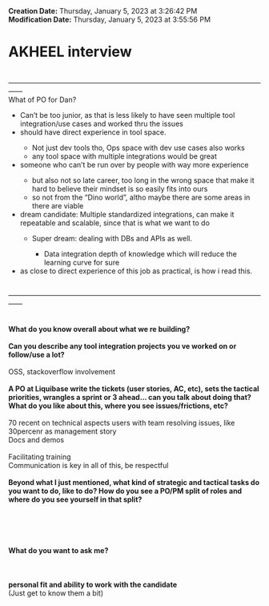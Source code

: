 <div><b>Creation Date:</b> Thursday, January 5, 2023 at 3:26:42 PM<br></div>
<div><b>Modification Date:</b> Thursday, January 5, 2023 at 3:55:56 PM<br></div>
<div><h1>AKHEEL interview</h1></div>
<div><br></div>
<div>——————————————————————————————————————</div>
<div>What of PO for Dan?</div>
<ul>
<li>Can’t be too junior, as that is less likely to have seen multiple tool integration/use cases and worked thru the issues</li>
<li>should have direct experience in tool space.</li>
<ul>
<li>Not just dev tools tho, Ops space with dev use cases also works</li>
<li>any tool space with multiple integrations would be great</li>
</ul>
<li>someone who can’t be run over by people with way more experience</li>
<ul>
<li>but also not so late career, too long in the wrong space that make it hard to believe their mindset is so easily fits into ours</li>
<li>so not from the “Dino world”, altho maybe there are some areas in there are viable</li>
</ul>
<li>dream candidate: Multiple standardized integrations, can make it repeatable and scalable, since that is what we want to do</li>
<ul>
<li>Super dream: dealing with DBs and APIs as well.</li>
<ul>
<li>Data integration depth of knowledge which will reduce the learning curve for sure</li>
</ul>
</ul>
<li>as close to direct experience of this job as practical, is how i read this.</li>
</ul>
<div><br></div>
<div>——————————————————————————————————————</div>
<div><br></div>
<div><br></div>
<div><b>What do you know overall about what we re building?</b><br></div>
<div><br></div>
<div><b>Can you describe any tool integration projects you ve worked on or follow/use a lot? </b><br></div>
<div><b><br></b></div>
<div>OSS,  stackoverflow involvement<b><br></b></div>
<div><b><br></b></div>
<div><b>A PO at Liquibase write the tickets (user stories, AC, etc), sets the tactical priorities, wrangles a sprint or 3 ahead… can you talk about doing that? What do you like about this, where you see issues/frictions, etc?</b><br></div>
<div><br></div>
<div>70 recent on technical aspects users with team resolving issues, like 30percenr as management story</div>
<div>Docs and demos</div>
<div><br></div>
<div>Facilitating training</div>
<div>Communication is key in all of this, be respectful	</div>
<div><br></div>
<div><b>Beyond what I just mentioned, what kind of strategic and tactical tasks do you want to do, like to do? How do you see a PO/PM split of roles and where do you see yourself in that split?</b></div>
<div><b><br></b></div>
<div><b><br></b></div>
<div><b><br></b></div>
<div><b><br></b></div>
<div><b><br></b></div>
<div><b>What do you want to ask me?</b></div>
<div><br></div>
<div><b><br></b></div>
<div><b><br></b></div>
<div><b>personal fit and ability to work with the candidate</b><br></div>
<div>(Just get to know them a bit)</div>

